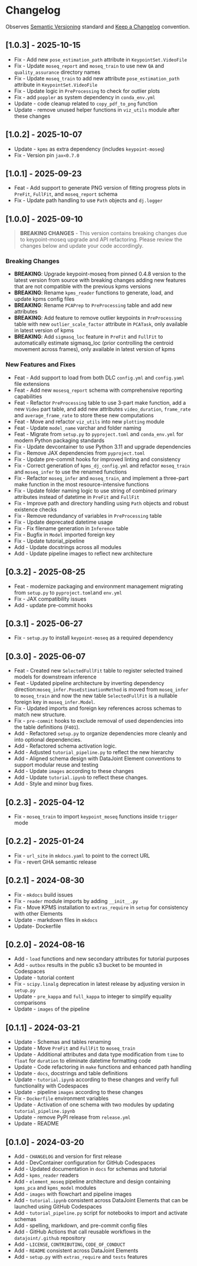 # Changelog

Observes [Semantic Versioning](https://semver.org/spec/v2.0.0.html) standard and
[Keep a Changelog](https://keepachangelog.com/en/1.0.0/) convention.

## [1.0.3] - 2025-10-15
+ Fix - Add new `pose_estimation_path` attribute in `KeypointSet.VideoFile`
+ Fix - Update `moseq_report` and `moseq_train` to use new `QA` and `quality_assurance` directory names
+ Fix - Update `moseq_train` to add new attribute `pose_estimation_path` attribute in `KeypointSet.VideoFile`
+ Fix - Update logic in `PreProcessing` to check for outlier plots
+ Fix - add `poppler` as system dependency in `conda_env.yml`
+ Update - code cleanup related to `copy_pdf_to_png` function
+ Update - remove unused helper functions in `viz_utils` module after these changes

## [1.0.2] - 2025-10-07
+ Update - `kpms` as extra dependency (includes `keypoint-moseq`)
+ Fix - Version pin `jax<0.7.0`

## [1.0.1] - 2025-09-23
+ Feat - Add support to generate PNG version of fitting progress plots in `PreFit`, `FullFit`, and `moseq_report` schema
+ Fix - Update path handling to use `Path` objects and `dj.logger`

## [1.0.0] - 2025-09-10

> **BREAKING CHANGES** - This version contains breaking changes due to keypoint-moseq upgrade and API refactoring. Please review the changes below and update your code accordingly.

### Breaking Changes
+ **BREAKING**: Upgrade keypoint-moseq from pinned 0.4.8 version to the latest version from source with breaking changes adding new features that are not compatible with the previous kpms versions
+ **BREAKING**: Rename `kpms_reader` functions to generate, load, and update kpms config files
+ **BREAKING**: Rename `PCAPrep` to `PreProcessing` table and add new attributes
+ **BREAKING**: Add feature to remove outlier keypoints in `PreProcessing` table with new `outlier_scale_factor` attribute in `PCATask`, only available in latest version of kpms
+ **BREAKING**: Add `sigmasq_loc` feature in `PreFit` and `FullFit` to automatically estimate sigmasq_loc (prior controlling the centroid movement across frames), only available in latest version of kpms

### New Features and Fixes
+ Feat - Add support to load from both DLC `config.yml` and `config.yaml` file extensions
+ Feat - Add new `mosesq_report` schema with comprehensive reporting capabilities
+ Feat - Refactor `PreProcessing` table to use 3-part make function, add a new `Video` part table, and add new attributes `video_duration`, `frame_rate` and `average_frame_rate` to store these new computations
+ Feat - Move and refactor `viz_utils` into new `plotting` module
+ Feat - Update `model_name` varchar and folder naming
+ Feat - Migrate from `setup.py` to `pyproject.toml` and `conda_env.yml` for modern Python packaging standards
+ Fix - Update devcontainer to use Python 3.11 and upgrade dependencies
+ Fix - Remove JAX dependencies from `pyproject.toml`
+ Fix - Update pre-commit hooks for improved linting and consistency
+ Fix - Correct generation of `kpms_dj_config.yml` and refactor `moseq_train` and `moseq_infer` to use the renamed functions
+ Fix - Refactor `moseq_infer` and `moseq_train`, and implement a three-part make function in the most resource-intensive functions
+ Fix - Update folder naming logic to use string of combined primary attributes instead of datetime in `PreFit` and `FullFit`
+ Fix - Improve path and directory handling using `Path` objects and robust existence checks
+ Fix - Remove redundancy of variables in `PreProcessing` table
+ Fix - Update deprecated datetime usage
+ Fix - Fix filename generation in `Inference` table
+ Fix - Bugfix in `Model` imported foreign key
+ Fix - Update tutorial_pipeline
+ Add - Update docstrings across all modules
+ Add - Update pipeline images to reflect new architecture

## [0.3.2] - 2025-08-25
+ Feat - modernize packaging and environment management migrating from `setup.py` to `pyproject.toml`and `env.yml`
+ Fix - JAX compatibility issues
+ Add - update pre-commit hooks

## [0.3.1] - 2025-06-27

+ Fix - `setup.py` to install `keypoint-moseq` as a required dependency

## [0.3.0] - 2025-06-07

+ Feat - Created new `SelectedFullFit` table to register selected trained models for downstream inference
+ Feat - Updated pipeline architecture by inverting dependency direction:`moseq_infer.PoseEstimationMethod` is moved from `moseq_infer` to `moseq_train` and now the new table `SelectedFullFit` is a nullable foreign key in `moseq_infer.Model`.
+ Fix - Updated imports and foreign key references across schemas to match new structure.
+ Fix - `pre-commit` hooks to exclude removal of used dependencies into the table definitions (`F401`).
+ Add - Refactored `setup.py` to organize dependencies more cleanly and into optional dependencies.
+ Add - Refactored schema activation logic.
+ Add - Adjusted `tutorial_pipeline.py` to reflect the new hierarchy
+ Add - Aligned schema design with DataJoint Element conventions to support modular reuse and testing
+ Add - Update `images` according to these changes
+ Add - Update `tutorial.ipynb` to reflect these changes.
+ Add - Style and minor bug fixes.

## [0.2.3] - 2025-04-12

+ Fix - `moseq_train` to import `keypoint_moseq` functions inside `trigger` mode

## [0.2.2] - 2025-01-24

+ Fix - `url_site` in `mkdocs.yaml` to point to the correct URL
+ Fix - revert GHA semantic release

## [0.2.1] - 2024-08-30

+ Fix - `mkdocs` build issues
+ Fix - `reader` module imports by adding `__init__.py`
+ Fix - Move KPMS installation to `extras_require` in `setup` for consistency with other Elements
+ Update - markdown files in `mkdocs`
+ Update- Dockerfile

## [0.2.0] - 2024-08-16

+ Add - `load` functions and new secondary attributes for tutorial purposes
+ Add - `outbox` results in the public s3 bucket to be mounted in Codespaces
+ Update - tutorial content
+ Fix - `scipy.linalg` deprecation in latest release by adjusting version in `setup.py`
+ Update -  `pre_kappa` and `full_kappa` to integer to simplify equality comparisons
+ Update - `images` of the pipeline

## [0.1.1] - 2024-03-21

+ Update - Schemas and tables renaming
+ Update - Move `PreFit` and `FullFit` to `moseq_train`
+ Update - Additional attributes and data type modification from `time` to `float` for `duration` to eliminate datetime formatting code
+ Update - Code refactoring in `make` functions and enhanced path handling
+ Update - `docs`, docstrings and table definitions
+ Update - `tutorial.ipynb` according to these changes and verify full functionality with Codespaces
+ Update - pipeline `images` according to these changes
+ Fix - `Dockerfile` environment variables
+ Update - Activation of one schema with two modules by updating `tutorial_pipeline.ipynb`
+ Update - remove PyPI release from `release.yml`
+ Update - README

## [0.1.0] - 2024-03-20

+ Add - `CHANGELOG` and version for first release
+ Add - DevContainer configuration for GitHub Codespaces
+ Add - Updated documentation in `docs` for schemas and tutorial
+ Add - `kpms_reader` readers
+ Add - `element_moseq` pipeline architecture and design containing `kpms_pca` and `kpms_model` modules
+ Add - `images` with flowchart and pipeline images
+ Add - `tutorial.ipynb` consistent across DataJoint Elements that can be launched using GitHub Codespaces
+ Add - `tutorial_pipeline.py` script for notebooks to import and activate schemas
+ Add - spelling, markdown, and pre-commit config files
+ Add - GitHub Actions that call reusable workflows in the `datajoint/.github` repository
+ Add - `LICENSE`, `CONTRIBUTING`, `CODE_OF_CONDUCT`
+ Add - `README` consistent across DataJoint Elements
+ Add - `setup.py` with `extras_require` and `tests` features
